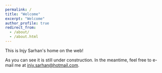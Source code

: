 ```yaml
---
permalink: /
title: "Welcome"
excerpt: "Welcome"
author_profile: true
redirect_from: 
  - /about/
  - /about.html
---
```


This is Injy Sarhan's home on the web!

As you can see it is still under construction. In the meantime, feel free to e-mail me at [injy.sarhan@hotmail.com](mailto:injy.sarhan@hotmail.com).
